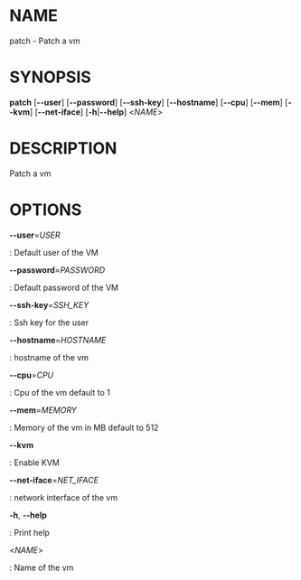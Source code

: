 # NAME

patch - Patch a vm

# SYNOPSIS

**patch** \[**\--user**\] \[**\--password**\] \[**\--ssh-key**\]
\[**\--hostname**\] \[**\--cpu**\] \[**\--mem**\] \[**\--kvm**\]
\[**\--net-iface**\] \[**-h**\|**\--help**\] \<*NAME*\>

# DESCRIPTION

Patch a vm

# OPTIONS

**\--user**=*USER*

:   Default user of the VM

**\--password**=*PASSWORD*

:   Default password of the VM

**\--ssh-key**=*SSH_KEY*

:   Ssh key for the user

**\--hostname**=*HOSTNAME*

:   hostname of the vm

**\--cpu**=*CPU*

:   Cpu of the vm default to 1

**\--mem**=*MEMORY*

:   Memory of the vm in MB default to 512

**\--kvm**

:   Enable KVM

**\--net-iface**=*NET_IFACE*

:   network interface of the vm

**-h**, **\--help**

:   Print help

\<*NAME*\>

:   Name of the vm
